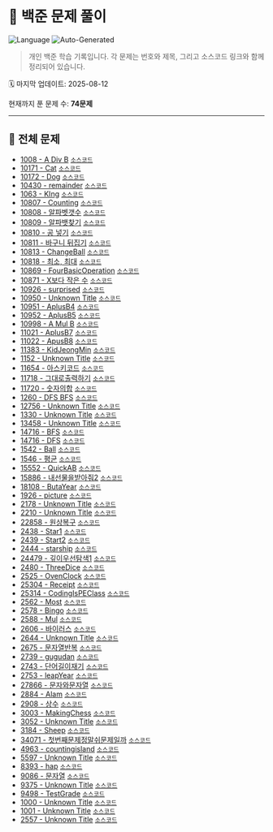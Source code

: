 # 📘 백준 문제 풀이

![Language](https://img.shields.io/badge/Language-Java-blue?logo=Java)
![Auto-Generated](https://img.shields.io/badge/README-Auto--Generated-blueviolet)

> 개인 백준 학습 기록입니다. 각 문제는 번호와 제목, 그리고 소스코드 링크와 함께 정리되어 있습니다.

🗓️ 마지막 업데이트: 2025-08-12

현재까지 푼 문제 수: **74문제**

---

## 📂 전체 문제
- <a href="https://www.acmicpc.net/problem/1008" target="_blank">1008 - A Div B</a> [`소스코드`](src/BaekJoon_1008_A_Div_B.java)
- <a href="https://www.acmicpc.net/problem/10171" target="_blank">10171 - Cat</a> [`소스코드`](src/BaekJoon_10171_Cat.java)
- <a href="https://www.acmicpc.net/problem/10172" target="_blank">10172 - Dog</a> [`소스코드`](src/BaekJoon_10172_Dog.java)
- <a href="https://www.acmicpc.net/problem/10430" target="_blank">10430 - remainder</a> [`소스코드`](src/BaekJoon_10430_remainder.java)
- <a href="https://www.acmicpc.net/problem/1063" target="_blank">1063 - KIng</a> [`소스코드`](src/BaekJoon_1063_KIng.java)
- <a href="https://www.acmicpc.net/problem/10807" target="_blank">10807 - Counting</a> [`소스코드`](src/BaekJoon_10807_Counting.java)
- <a href="https://www.acmicpc.net/problem/10808" target="_blank">10808 - 알파벳갯수</a> [`소스코드`](src/BaekJoon_10808_알파벳갯수.java)
- <a href="https://www.acmicpc.net/problem/10809" target="_blank">10809 - 알파뱃찾기</a> [`소스코드`](src/BaekJoon_10809_알파뱃찾기.java)
- <a href="https://www.acmicpc.net/problem/10810" target="_blank">10810 - 공 넣기</a> [`소스코드`](src/BaekJoon_10810_intoBall.java)
- <a href="https://www.acmicpc.net/problem/10811" target="_blank">10811 - 바구니 뒤집기</a> [`소스코드`](src/BaekJoon_10811.java)
- <a href="https://www.acmicpc.net/problem/10813" target="_blank">10813 - ChangeBall</a> [`소스코드`](src/BaekJoon_10813_ChangeBall.java)
- <a href="https://www.acmicpc.net/problem/10818" target="_blank">10818 - 최소, 최대</a> [`소스코드`](src/BaekJoon_10818_LeastMost.java)
- <a href="https://www.acmicpc.net/problem/10869" target="_blank">10869 - FourBasicOperation</a> [`소스코드`](src/BaekJoon_10869_FourBasicOperation.java)
- <a href="https://www.acmicpc.net/problem/10871" target="_blank">10871 - X보다 작은 수</a> [`소스코드`](src/BaekJoon_10871_X.java)
- <a href="https://www.acmicpc.net/problem/10926" target="_blank">10926 - surprised</a> [`소스코드`](src/BaekJoon_10926_surprised.java)
- <a href="https://www.acmicpc.net/problem/10950" target="_blank">10950 - Unknown Title</a> [`소스코드`](src/BaekJoon_10950.java)
- <a href="https://www.acmicpc.net/problem/10951" target="_blank">10951 - AplusB4</a> [`소스코드`](src/BaekJoon_10951_AplusB4.java)
- <a href="https://www.acmicpc.net/problem/10952" target="_blank">10952 - AplusB5</a> [`소스코드`](src/BaekJoon_10952_AplusB5.java)
- <a href="https://www.acmicpc.net/problem/10998" target="_blank">10998 - A Mul B</a> [`소스코드`](src/BaekJoon_10998_A_Mul_B.java)
- <a href="https://www.acmicpc.net/problem/11021" target="_blank">11021 - AplusB7</a> [`소스코드`](src/BaekJoon_11021_AplusB7.java)
- <a href="https://www.acmicpc.net/problem/11022" target="_blank">11022 - ApusB8</a> [`소스코드`](src/BaekJoon_11022_ApusB8.java)
- <a href="https://www.acmicpc.net/problem/11383" target="_blank">11383 - KidJeongMin</a> [`소스코드`](src/BaekJoon_11383_KidJeongMin.java)
- <a href="https://www.acmicpc.net/problem/1152" target="_blank">1152 - Unknown Title</a> [`소스코드`](src/BaekJoon_1152.java)
- <a href="https://www.acmicpc.net/problem/11654" target="_blank">11654 - 아스키코드</a> [`소스코드`](src/BaekJoon_11654_아스키코드.java)
- <a href="https://www.acmicpc.net/problem/11718" target="_blank">11718 - 그대로출력하기</a> [`소스코드`](src/BaekJoon_11718_그대로출력하기.java)
- <a href="https://www.acmicpc.net/problem/11720" target="_blank">11720 - 숫자의합</a> [`소스코드`](src/BaekJoon_11720_숫자의합.java)
- <a href="https://www.acmicpc.net/problem/1260" target="_blank">1260 - DFS BFS</a> [`소스코드`](src/BaekJoon_1260_DFS_BFS.java)
- <a href="https://www.acmicpc.net/problem/12756" target="_blank">12756 - Unknown Title</a> [`소스코드`](src/BaekJoon_12756.java)
- <a href="https://www.acmicpc.net/problem/1330" target="_blank">1330 - Unknown Title</a> [`소스코드`](src/BaekJoon_1330.java)
- <a href="https://www.acmicpc.net/problem/13458" target="_blank">13458 - Unknown Title</a> [`소스코드`](src/BaekJoon_13458.java)
- <a href="https://www.acmicpc.net/problem/14716" target="_blank">14716 - BFS</a> [`소스코드`](src/BaekJoon_14716_BFS.java)
- <a href="https://www.acmicpc.net/problem/14716" target="_blank">14716 - DFS</a> [`소스코드`](src/BaekJoon_14716_DFS.java)
- <a href="https://www.acmicpc.net/problem/1542" target="_blank">1542 - Ball</a> [`소스코드`](src/BaekJoon_1542_Ball.java)
- <a href="https://www.acmicpc.net/problem/1546" target="_blank">1546 - 평균</a> [`소스코드`](src/BaekJoon_1546_average.java)
- <a href="https://www.acmicpc.net/problem/15552" target="_blank">15552 - QuickAB</a> [`소스코드`](src/BaekJoon_15552_QuickAB.java)
- <a href="https://www.acmicpc.net/problem/15886" target="_blank">15886 - 내선물을받아줘2</a> [`소스코드`](src/BaekJoon_15886_내선물을받아줘2.java)
- <a href="https://www.acmicpc.net/problem/18108" target="_blank">18108 - ButaYear</a> [`소스코드`](src/BaekJoon_18108_ButaYear.java)
- <a href="https://www.acmicpc.net/problem/1926" target="_blank">1926 - picture</a> [`소스코드`](src/BaekJoon_1926_picture.java)
- <a href="https://www.acmicpc.net/problem/2178" target="_blank">2178 - Unknown Title</a> [`소스코드`](src/BaekJoon_2178.java)
- <a href="https://www.acmicpc.net/problem/2210" target="_blank">2210 - Unknown Title</a> [`소스코드`](src/BaekJoon_2210.java)
- <a href="https://www.acmicpc.net/problem/22858" target="_blank">22858 - 원상복구</a> [`소스코드`](src/BaekJoon_22858_원상복구.java)
- <a href="https://www.acmicpc.net/problem/2438" target="_blank">2438 - Star1</a> [`소스코드`](src/BaekJoon_2438_Star1.java)
- <a href="https://www.acmicpc.net/problem/2439" target="_blank">2439 - Start2</a> [`소스코드`](src/BaekJoon_2439_Start2.java)
- <a href="https://www.acmicpc.net/problem/2444" target="_blank">2444 - starship</a> [`소스코드`](src/BaekJoon_2444_starship.java)
- <a href="https://www.acmicpc.net/problem/24479" target="_blank">24479 - 깊이우선탐색1</a> [`소스코드`](src/BaekJoon_24479_깊이우선탐색1.java)
- <a href="https://www.acmicpc.net/problem/2480" target="_blank">2480 - ThreeDice</a> [`소스코드`](src/BaekJoon_2480_ThreeDice.java)
- <a href="https://www.acmicpc.net/problem/2525" target="_blank">2525 - OvenClock</a> [`소스코드`](src/BaekJoon_2525_OvenClock.java)
- <a href="https://www.acmicpc.net/problem/25304" target="_blank">25304 - Receipt</a> [`소스코드`](src/BaekJoon_25304_Receipt.java)
- <a href="https://www.acmicpc.net/problem/25314" target="_blank">25314 - CodingIsPEClass</a> [`소스코드`](src/BaekJoon_25314_CodingIsPEClass.java)
- <a href="https://www.acmicpc.net/problem/2562" target="_blank">2562 - Most</a> [`소스코드`](src/BaekJoon_2562_Most.java)
- <a href="https://www.acmicpc.net/problem/2578" target="_blank">2578 - Bingo</a> [`소스코드`](src/BaekJoon_2578_Bingo.java)
- <a href="https://www.acmicpc.net/problem/2588" target="_blank">2588 - Mul</a> [`소스코드`](src/BaekJoon_2588_Mul.java)
- <a href="https://www.acmicpc.net/problem/2606" target="_blank">2606 - 바이러스</a> [`소스코드`](src/BaekJoon_2606_바이러스.java)
- <a href="https://www.acmicpc.net/problem/2644" target="_blank">2644 - Unknown Title</a> [`소스코드`](src/BaekJoon_2644.java)
- <a href="https://www.acmicpc.net/problem/2675" target="_blank">2675 - 문자열반복</a> [`소스코드`](src/BaekJoon_2675_문자열반복.java)
- <a href="https://www.acmicpc.net/problem/2739" target="_blank">2739 - gugudan</a> [`소스코드`](src/BaekJoon_2739_gugudan.java)
- <a href="https://www.acmicpc.net/problem/2743" target="_blank">2743 - 단어길이재기</a> [`소스코드`](src/BaekJoon_2743_단어길이재기.java)
- <a href="https://www.acmicpc.net/problem/2753" target="_blank">2753 - leapYear</a> [`소스코드`](src/BaekJoon_2753_leapYear.java)
- <a href="https://www.acmicpc.net/problem/27866" target="_blank">27866 - 문자와문자열</a> [`소스코드`](src/BaekJoon_27866_문자와문자열.java)
- <a href="https://www.acmicpc.net/problem/2884" target="_blank">2884 - Alam</a> [`소스코드`](src/BaekJoon_2884_Alam.java)
- <a href="https://www.acmicpc.net/problem/2908" target="_blank">2908 - 상수</a> [`소스코드`](src/BaekJoon_2908_상수.java)
- <a href="https://www.acmicpc.net/problem/3003" target="_blank">3003 - MakingChess</a> [`소스코드`](src/BaekJoon_3003_MakingChess.java)
- <a href="https://www.acmicpc.net/problem/3052" target="_blank">3052 - Unknown Title</a> [`소스코드`](src/BaekJoon_3052.java)
- <a href="https://www.acmicpc.net/problem/3184" target="_blank">3184 - Sheep</a> [`소스코드`](src/BaekJoon_3184_Sheep.java)
- <a href="https://www.acmicpc.net/problem/34071" target="_blank">34071 - 첫번째문제정말쉬문제일까</a> [`소스코드`](src/BaekJoon_34071_첫번째문제정말쉬문제일까.java)
- <a href="https://www.acmicpc.net/problem/4963" target="_blank">4963 - countingisland</a> [`소스코드`](src/BaekJoon_4963_countingisland.java)
- <a href="https://www.acmicpc.net/problem/5597" target="_blank">5597 - Unknown Title</a> [`소스코드`](src/BaekJoon_5597.java)
- <a href="https://www.acmicpc.net/problem/8393" target="_blank">8393 - hap</a> [`소스코드`](src/BaekJoon_8393_hap.java)
- <a href="https://www.acmicpc.net/problem/9086" target="_blank">9086 - 문자열</a> [`소스코드`](src/BaekJoon_9086_문자열.java)
- <a href="https://www.acmicpc.net/problem/9375" target="_blank">9375 - Unknown Title</a> [`소스코드`](src/BaekJoon_9375.java)
- <a href="https://www.acmicpc.net/problem/9498" target="_blank">9498 - TestGrade</a> [`소스코드`](src/BaekJoon_9498_TestGrade.java)
- <a href="https://www.acmicpc.net/problem/1000" target="_blank">1000 - Unknown Title</a> [`소스코드`](src/baekjoon_1000_A_puls_B.java)
- <a href="https://www.acmicpc.net/problem/1001" target="_blank">1001 - Unknown Title</a> [`소스코드`](src/baekjoon_1001_A_minus_B.java)
- <a href="https://www.acmicpc.net/problem/2557" target="_blank">2557 - Unknown Title</a> [`소스코드`](src/baekjoon_2557_hello_word.java)


